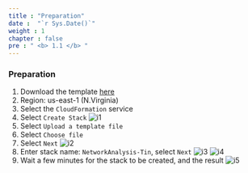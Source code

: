 ```yaml
---
title : "Preparation"
date :  "`r Sys.Date()`" 
weight : 1 
chapter : false
pre : " <b> 1.1 </b> "
---
```

### Preparation
1. Download the template [here](https://static.us-east-1.prod.workshops.aws/public/7a4ef989-8b56-4ccd-b5cb-87d4152b80b0/static/Network-Analysis-workshop.yml)
2. Region: us-east-1 (N.Virginia)
3. Select the `CloudFormation` service
4. Select `Create Stack`
![i1](/images/1/I1.png)
5. Select `Upload a template file`
6. Select `Choose file`
7. Select `Next`
![i2](/images/1/I2.png)
8. Enter stack name: `NetworkAnalysis-Tin`, select `Next`
![i3](/images/1/I3.png)
![i4](/images/1/I4.png)
9. Wait a few minutes for the stack to be created, and the result
![i5](/images/1/I5.png)